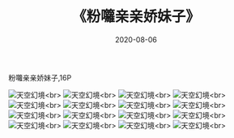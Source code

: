 ﻿---
layout: post
title: 《粉囖亲亲娇妹子》
date: 2020-08-06
img: http://photo.orgx.cf/%E6%80%A7%E6%84%9F/2019/粉囖亲亲娇妹子[16P]/000.jpg
tags: [美女,性感,泳衣]
---

粉囖亲亲娇妹子,16P

![天空幻境](http://photo.orgx.cf/%E6%80%A7%E6%84%9F/2019/粉囖亲亲娇妹子[16P]/001.jpg''天空幻境'')<br>
![天空幻境](http://photo.orgx.cf/%E6%80%A7%E6%84%9F/2019/粉囖亲亲娇妹子[16P]/002.jpg''天空幻境'')<br>
![天空幻境](http://photo.orgx.cf/%E6%80%A7%E6%84%9F/2019/粉囖亲亲娇妹子[16P]/003.jpg''天空幻境'')<br>
![天空幻境](http://photo.orgx.cf/%E6%80%A7%E6%84%9F/2019/粉囖亲亲娇妹子[16P]/004.jpg''天空幻境'')<br>
![天空幻境](http://photo.orgx.cf/%E6%80%A7%E6%84%9F/2019/粉囖亲亲娇妹子[16P]/005.jpg''天空幻境'')<br>
![天空幻境](http://photo.orgx.cf/%E6%80%A7%E6%84%9F/2019/粉囖亲亲娇妹子[16P]/006.jpg''天空幻境'')<br>
![天空幻境](http://photo.orgx.cf/%E6%80%A7%E6%84%9F/2019/粉囖亲亲娇妹子[16P]/007.jpg''天空幻境'')<br>
![天空幻境](http://photo.orgx.cf/%E6%80%A7%E6%84%9F/2019/粉囖亲亲娇妹子[16P]/008.jpg''天空幻境'')<br>
![天空幻境](http://photo.orgx.cf/%E6%80%A7%E6%84%9F/2019/粉囖亲亲娇妹子[16P]/009.jpg''天空幻境'')<br>
![天空幻境](http://photo.orgx.cf/%E6%80%A7%E6%84%9F/2019/粉囖亲亲娇妹子[16P]/010.jpg''天空幻境'')<br>
![天空幻境](http://photo.orgx.cf/%E6%80%A7%E6%84%9F/2019/粉囖亲亲娇妹子[16P]/011.jpg''天空幻境'')<br>
![天空幻境](http://photo.orgx.cf/%E6%80%A7%E6%84%9F/2019/粉囖亲亲娇妹子[16P]/012.jpg''天空幻境'')<br>
![天空幻境](http://photo.orgx.cf/%E6%80%A7%E6%84%9F/2019/粉囖亲亲娇妹子[16P]/013.jpg''天空幻境'')<br>
![天空幻境](http://photo.orgx.cf/%E6%80%A7%E6%84%9F/2019/粉囖亲亲娇妹子[16P]/014.jpg''天空幻境'')<br>
![天空幻境](http://photo.orgx.cf/%E6%80%A7%E6%84%9F/2019/粉囖亲亲娇妹子[16P]/015.jpg''天空幻境'')<br>
![天空幻境](http://photo.orgx.cf/%E6%80%A7%E6%84%9F/2019/粉囖亲亲娇妹子[16P]/016.jpg''天空幻境'')<br>
